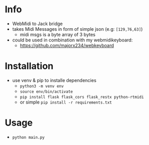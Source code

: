 # Info
- WebMidi to Jack bridge
- takes Midi Messages in form of simple json (e.g: ```[129,76,63]```)
  - midi msgs is a byte array of 3 bytes
- could be used in combination with my webmidikeyboard:
  - https://github.com/majorx234/webkeyboard

# Installation
- use venv & pip to installe dependencies
  - `python3 -m venv env`
  - `source env/bin/activate`
  - `pip install flask flask_cors flask_restx python-rtmidi`
  - or simple `pip install -r requirements.txt`

# Usage
- `python main.py`
